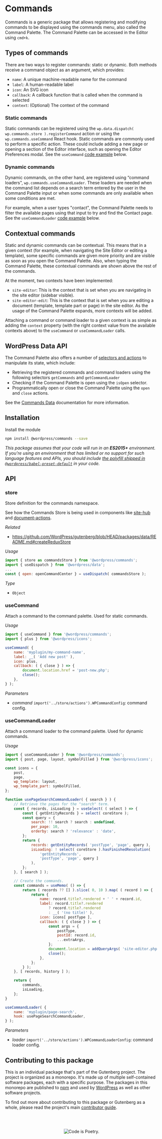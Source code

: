 # Commands

Commands is a generic package that allows registering and modifying commands to be displayed using the commands menu, also called the Command Palette. The Command Palette can be accessed in the Editor using `cmd+k`.

## Types of commands

There are two ways to register commands: static or dynamic. Both methods receive a command object as an argument, which provides:

-   `name`: A unique machine-readable name for the command
-   `label`: A human-readable label
-   `icon`: An SVG icon
-   `callback`: A callback function that is called when the command is selected
-   `context`: (Optional) The context of the command

### Static commands

Static commands can be registered using the `wp.data.dispatch( wp.commands.store ).registerCommand` action or using the `wp.commands.useCommand` React hook. Static commands are commonly used to perform a specific action. These could include adding a new page or opening a section of the Editor interface, such as opening the Editor Preferences modal. See the `useCommand` [code example](#usecommand) below.

### Dynamic commands

Dynamic commands, on the other hand, are registered using “command loaders", `wp.commands.useCommandLoader`. These loaders are needed when the command list depends on a search term entered by the user in the Command Palette input or when some commands are only available when some conditions are met.

For example, when a user types "contact", the Command Palette needs to filter the available pages using that input to try and find the Contact page. See the `useCommandLoader` [code example](#usecommandloader) below.

## Contextual commands

Static and dynamic commands can be contextual. This means that in a given context (for example, when navigating the Site Editor or editing a template), some specific commands are given more priority and are visible as soon as you open the Command Palette. Also, when typing the Command Palette, these contextual commands are shown above the rest of the commands.

At the moment, two contexts have been implemented:

-   `site-editor`: This is the context that is set when you are navigating in the site editor (sidebar visible).
-   `site-editor-edit`: This is the context that is set when you are editing a document (template, template part or page) in the site editor.
    As the usage of the Command Palette expands, more contexts will be added.

Attaching a command or command loader to a given context is as simple as adding the `context` property (with the right context value from the available contexts above) to the `useCommand` or `useCommandLoader` calls.

## WordPress Data API

The Command Palette also offers a number of [selectors and actions](https://developer.wordpress.org/block-editor/reference-guides/data/data-core-commands/) to manipulate its state, which include:

-   Retrieving the registered commands and command loaders using the following selectors `getCommands` and `getCommandLoader`
-   Checking if the Command Palette is open using the `isOpen` selector.
-   Programmatically open or close the Command Palette using the `open` and `close` actions.

See the [Commands Data](https://developer.wordpress.org/block-editor/reference-guides/data/data-core-commands/) documentation for more information.

## Installation

Install the module

```bash
npm install @wordpress/commands --save
```

_This package assumes that your code will run in an **ES2015+** environment. If you're using an environment that has limited or no support for such language features and APIs, you should include [the polyfill shipped in `@wordpress/babel-preset-default`](https://github.com/WordPress/gutenberg/tree/HEAD/packages/babel-preset-default#polyfill) in your code._

## API

<!-- START TOKEN(Autogenerated API docs) -->

### store

Store definition for the commands namespace.

See how the Commands Store is being used in components like [site-hub](https://github.com/WordPress/gutenberg/blob/HEAD/packages/edit-site/src/components/site-hub/index.js#L23) and [document-actions](https://github.com/WordPress/gutenberg/blob/HEAD/packages/edit-post/src/components/header/document-actions/index.js#L14).

_Related_

-   <https://github.com/WordPress/gutenberg/blob/HEAD/packages/data/README.md#createReduxStore>

_Usage_

```js
import { store as commandsStore } from '@wordpress/commands';
import { useDispatch } from '@wordpress/data';
...
const { open: openCommandCenter } = useDispatch( commandsStore );
```

_Type_

-   `Object`

### useCommand

Attach a command to the command palette. Used for static commands.

_Usage_

```js
import { useCommand } from '@wordpress/commands';
import { plus } from '@wordpress/icons';

useCommand( {
	name: 'myplugin/my-command-name',
	label: __( 'Add new post' ),
	icon: plus,
	callback: ( { close } ) => {
		document.location.href = 'post-new.php';
		close();
	},
} );
```

_Parameters_

-   _command_ `import('../store/actions').WPCommandConfig`: command config.

### useCommandLoader

Attach a command loader to the command palette. Used for dynamic commands.

_Usage_

```js
import { useCommandLoader } from '@wordpress/commands';
import { post, page, layout, symbolFilled } from '@wordpress/icons';

const icons = {
    post,
    page,
    wp_template: layout,
    wp_template_part: symbolFilled,
};

function usePageSearchCommandLoader( { search } ) {
    // Retrieve the pages for the "search" term.
    const { records, isLoading } = useSelect( ( select ) => {
        const { getEntityRecords } = select( coreStore );
        const query = {
            search: !! search ? search : undefined,
            per_page: 10,
            orderby: search ? 'relevance' : 'date',
        };
        return {
            records: getEntityRecords( 'postType', 'page', query ),
            isLoading: ! select( coreStore ).hasFinishedResolution(
                'getEntityRecords',
                'postType', 'page', query ]
            ),
        };
    }, [ search ] );

    // Create the commands.
    const commands = useMemo( () => {
        return ( records ?? [] ).slice( 0, 10 ).map( ( record ) => {
            return {
                name: record.title?.rendered + ' ' + record.id,
                label: record.title?.rendered
                    ? record.title?.rendered
                    : __( '(no title)' ),
                icon: icons[ postType ],
                callback: ( { close } ) => {
                    const args = {
                        postType,
                        postId: record.id,
                        ...extraArgs,
                    };
                    document.location = addQueryArgs( 'site-editor.php', args );
                    close();
                },
            };
        } );
    }, [ records, history ] );

    return {
        commands,
        isLoading,
    };
}

useCommandLoader( {
    name: 'myplugin/page-search',
    hook: usePageSearchCommandLoader,
} );
```

_Parameters_

-   _loader_ `import('../store/actions').WPCommandLoaderConfig`: command loader config.

<!-- END TOKEN(Autogenerated API docs) -->

## Contributing to this package

This is an individual package that's part of the Gutenberg project. The project is organized as a monorepo. It's made up of multiple self-contained software packages, each with a specific purpose. The packages in this monorepo are published to [npm](https://www.npmjs.com/) and used by [WordPress](https://make.wordpress.org/core/) as well as other software projects.

To find out more about contributing to this package or Gutenberg as a whole, please read the project's main [contributor guide](https://github.com/WordPress/gutenberg/tree/HEAD/CONTRIBUTING.md).

<br /><br /><p align="center"><img src="https://s.w.org/style/images/codeispoetry.png?1" alt="Code is Poetry." /></p>
